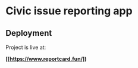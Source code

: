 # Civic issue reporting app


## Deployment

Project is live at:

**[[https://www.reportcard.fun/])**
